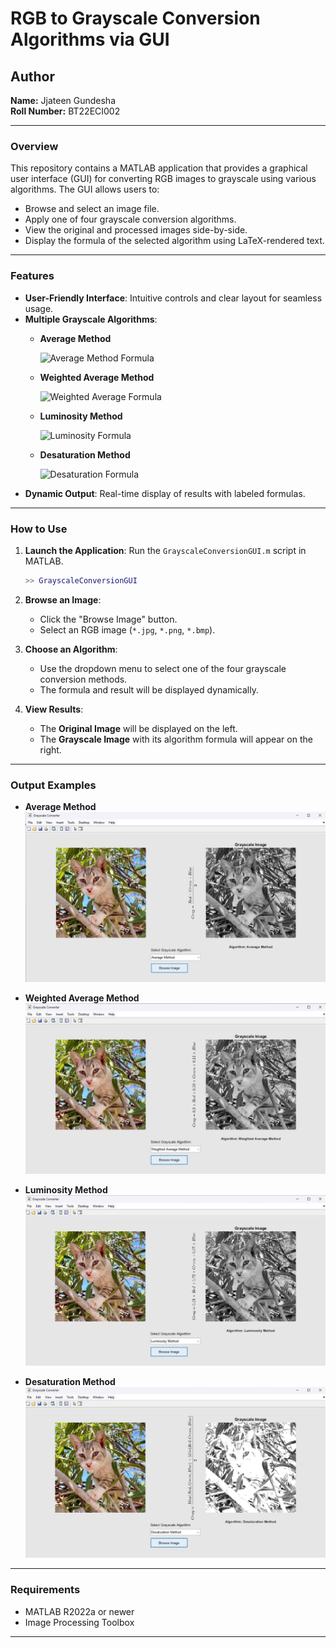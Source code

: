 # RGB to Grayscale Conversion Algorithms via GUI  

## Author
**Name:** Jjateen Gundesha  
**Roll Number:** BT22ECI002  

---

### Overview
This repository contains a MATLAB application that provides a graphical user interface (GUI) for converting RGB images to grayscale using various algorithms. The GUI allows users to:  
- Browse and select an image file.  
- Apply one of four grayscale conversion algorithms.  
- View the original and processed images side-by-side.  
- Display the formula of the selected algorithm using LaTeX-rendered text.  

---

### Features
- **User-Friendly Interface**: Intuitive controls and clear layout for seamless usage.  
- **Multiple Grayscale Algorithms**:  
  - **Average Method**
    
    ![Average Method Formula](https://latex.codecogs.com/png.image?\dpi{120}\color{White}Gray&space;=&space;\frac{Red&space;&plus;&space;Green&space;&plus;&space;Blue}{3})
  - **Weighted Average Method**
  
    ![Weighted Average Formula](https://latex.codecogs.com/png.image?\dpi{120}\color{White}Gray&space;=&space;0.3&space;\times&space;Red&space;&plus;&space;0.59&space;\times&space;Green&space;&plus;&space;0.11&space;\times&space;Blue)
  - **Luminosity Method**
   
    ![Luminosity Formula](https://latex.codecogs.com/png.image?\dpi{120}\color{White}Gray&space;=&space;0.21&space;\times&space;Red&space;&plus;&space;0.72&space;\times&space;Green&space;&plus;&space;0.07&space;&space;\times&space;Blue)
  - **Desaturation Method**
    
    ![Desaturation Formula](https://latex.codecogs.com/png.image?\dpi{120}\color{White}Gray&space;=&space;\frac{Max(Red,&space;Green,&space;Blue)&space;&plus;&space;Min(Red,&space;Green,&space;Blue)}{2})
- **Dynamic Output**: Real-time display of results with labeled formulas.  

---

### How to Use
1. **Launch the Application**: Run the `GrayscaleConversionGUI.m` script in MATLAB.  
   ```matlab
   >> GrayscaleConversionGUI
   ```
2. **Browse an Image**:
   - Click the "Browse Image" button.
   - Select an RGB image (`*.jpg`, `*.png`, `*.bmp`).

3. **Choose an Algorithm**:
   - Use the dropdown menu to select one of the four grayscale conversion methods.
   - The formula and result will be displayed dynamically.

4. **View Results**:
   - The **Original Image** will be displayed on the left.
   - The **Grayscale Image** with its algorithm formula will appear on the right.

---

### Output Examples
- **Average Method**  
  ![Average Output Example](average_method.png)

- **Weighted Average Method**  
  ![Weighted Average Output Example](weighted_average_method.png)

- **Luminosity Method**  
  ![Luminosity Output Example](luminosity_method.png)

- **Desaturation Method**  
  ![Desaturation Output Example](desaturation_method.png)

---

### Requirements
- MATLAB R2022a or newer  
- Image Processing Toolbox  

---
